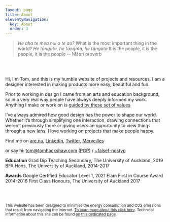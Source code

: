 ```yaml
---
layout: page
title: About
eleventyNavigation:
  key: About
  order: 3
---
```


>_He aha te mea nui o te ao?_
>What is the most important thing in the world?
>_He tāngata, he tāngata, he tāngata_
>It is the people, it is the people, it is the people
-- Māori proverb

<br><br>

Hi, I'm Tom, and this is my humble website of projects and resources.
I am a designer interested in making products more easy, beautiful and fun.

Prior to working in design I came from an arts and education background, so in a very real way people have always deeply informed my work. Anything I make or work on is [guided by these set of values](/values "a list of values I work by")

I’ve always admired how good design has the power to shape our world. Whether it’s through simplifying one interaction, drawing connections that weren’t previously there or giving users an opportunity to view things through a new lens, I love working on projects that make people happy. 

Find me on [are.na](https://are.na/tom-y "Are.na"), [LinkedIn](https://linkedin.com/in/tom-hackshaw "LinkedIn"), [Twitter](https://twitter.com/tomhackshaw "Twitter"), [Merveilles](https://merveilles.town/@tomupom "Merveilles, a Mastodon instance")

or say hi: [tom@tomhackshaw.com](mailto:tom@tomhackshaw.com "my email address") ([PGP](/media/pubkey.txt "my pgp public encryption key")) / [~falsef-nostyp](web+urbitgraph://group/~falsef-nostyp/tom-s-room-3993 "link to my urbit")

**Education** 
Grad Dip Teaching Secondary, The University of Auckland, 2019
BFA Hons, The University of Auckland, 2014-2017 

**Awards** 
Google Certified Educator Level 1, 2021
Elam First in Course Award 2014-2016
First Class Honours, The University of Auckland 2017

<br><br>

<small>This website has been designed to minimise the energy consumption and CO2 emissions that result from navigating the Internet. [To learn more about this click here](https://www.websitecarbon.com/website/tom-so/ "Website Carbon Calculator for tom.so"). Technical information about this site can be found [on this dedicated page](/siteinfo "some information on how this site has been built").</small>
